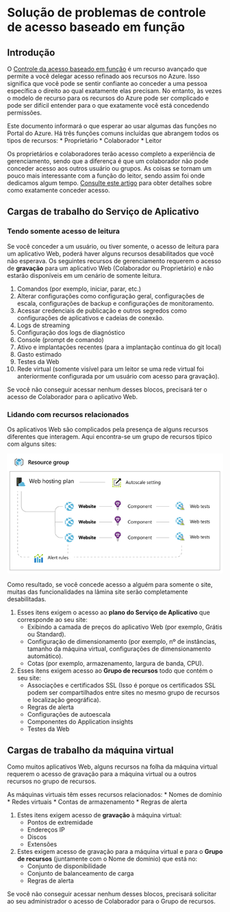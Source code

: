<properties 
	pageTitle="Solução de problemas de controle de acesso baseado em função" 
	description="Trabalhando com diferentes tipos de recursos para o controle de acesso baseado em função." 
	services="azure-portal"
	documentationCenter="na" 
	authors="stepsic-microsoft-com" 
	writer="" 
	manager="terrylan" 
	editor=""/>

<tags 
	ms.service="azure-portal" 
	ms.workload="multiple" 
	ms.tgt_pltfrm="na" 
	ms.devlang="na" 
	ms.topic="article" 
	ms.date="09/08/2015" 
	ms.author="stepsic"/>

# Solução de problemas de controle de acesso baseado em função

## Introdução

O [Controle da acesso baseado em função](../role-based-access-control-configure.md) é um recurso avançado que permite a você delegar acesso refinado aos recursos no Azure. Isso significa que você pode se sentir confiante ao conceder a uma pessoa específica o direito ao qual exatamente elas precisam. No entanto, às vezes o modelo de recurso para os recursos do Azure pode ser complicado e pode ser difícil entender para o que exatamente você está concedendo permissões.

Este documento informará o que esperar ao usar algumas das funções no Portal do Azure. Há três funções comuns incluídas que abrangem todos os tipos de recursos: * Proprietário * Colaborador * Leitor

Os proprietários e colaboradores terão acesso completo a experiência de gerenciamento, sendo que a diferença é que um colaborador não pode conceder acesso aos outros usuário ou grupos. As coisas se tornam um pouco mais interessante com a função do leitor, sendo assim foi onde dedicamos algum tempo. [Consulte este artigo](../role-based-access-control-configure.md) para obter detalhes sobre como exatamente conceder acesso.

## Cargas de trabalho do Serviço de Aplicativo

### Tendo somente acesso de leitura 

Se você conceder a um usuário, ou tiver somente, o acesso de leitura para um aplicativo Web, poderá haver alguns recursos desabilitados que você não esperava. Os seguintes recursos de gerenciamento requerem o acesso de **gravação** para um aplicativo Web (Colaborador ou Proprietário) e não estarão disponíveis em um cenário de somente leitura.
 
1. Comandos (por exemplo, iniciar, parar, etc.)
2. Alterar configurações como configuração geral, configurações de escala, configurações de backup e configurações de monitoramento.
3. Acessar credenciais de publicação e outros segredos como configurações de aplicativos e cadeias de conexão.
4. Logs de streaming
5. Configuração dos logs de diagnóstico
6. Console (prompt de comando)
7. Ativo e implantações recentes (para a implantação contínua do git local)
8. Gasto estimado
9. Testes da Web
10. Rede virtual (somente visível para um leitor se uma rede virtual foi anteriormente configurada por um usuário com acesso para gravação).
 
Se você não conseguir acessar nenhum desses blocos, precisará ter o acesso de Colaborador para o aplicativo Web.

### Lidando com recursos relacionados
 
Os aplicativos Web são complicados pela presença de alguns recursos diferentes que interagem. Aqui encontra-se um grupo de recursos típico com alguns sites:

![Grupo de recursos do aplicativo Web](./media/role-based-access-control-troubleshooting/Website-resource-model.png)

Como resultado, se você concede acesso a alguém para somente o site, muitas das funcionalidades na lâmina site serão completamente desabilitadas.
 
1. Esses itens exigem o acesso ao **plano do Serviço de Aplicativo** que corresponde ao seu site:  
    * Exibindo a camada de preços do aplicativo Web (por exemplo, Grátis ou Standard).
    * Configuração de dimensionamento (por exemplo, nº de instâncias, tamanho da máquina virtual, configurações de dimensionamento automático).
    * Cotas (por exemplo, armazenamento, largura de banda, CPU).
2. Esses itens exigem acesso ao **Grupo de recursos** todo que contém o seu site:  
    * Associações e certificados SSL (Isso é porque os certificados SSL podem ser compartilhados entre sites no mesmo grupo de recursos e localização geográfica).
    * Regras de alerta
    * Configurações de autoescala
    * Componentes do Application insights
    * Testes da Web

## Cargas de trabalho da máquina virtual

Como muitos aplicativos Web, alguns recursos na folha da máquina virtual requerem o acesso de gravação para a máquina virtual ou a outros recursos no grupo de recursos.

As máquinas virtuais têm esses recursos relacionados: * Nomes de domínio * Redes virtuais * Contas de armazenamento * Regras de alerta

1. Estes itens exigem acesso de **gravação** à máquina virtual:  
    * Pontos de extremidade
    * Endereços IP
    * Discos
    * Extensões
2. Estes exigem acesso de gravação para a máquina virtual e para o **Grupo de recursos** (juntamente com o Nome de domínio) que está no:  
    * Conjunto de disponibilidade
    * Conjunto de balanceamento de carga
    * Regras de alerta
    
Se você não conseguir acessar nenhum desses blocos, precisará solicitar ao seu administrador o acesso de Colaborador para o Grupo de recursos.

<!---HONumber=Sept15_HO2-->